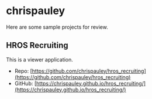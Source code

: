 # chrispauley

Here are some sample projects for review.

## HROS Recruiting
This is a viewer application.
* Repo: [https://github.com/chrispauley/hros_recruiting](https://github.com/chrispauley/hros_recruiting)
* GitHub: [https://chrispauley.github.io/hros_recruiting/](https://chrispauley.github.io/hros_recruiting/)
